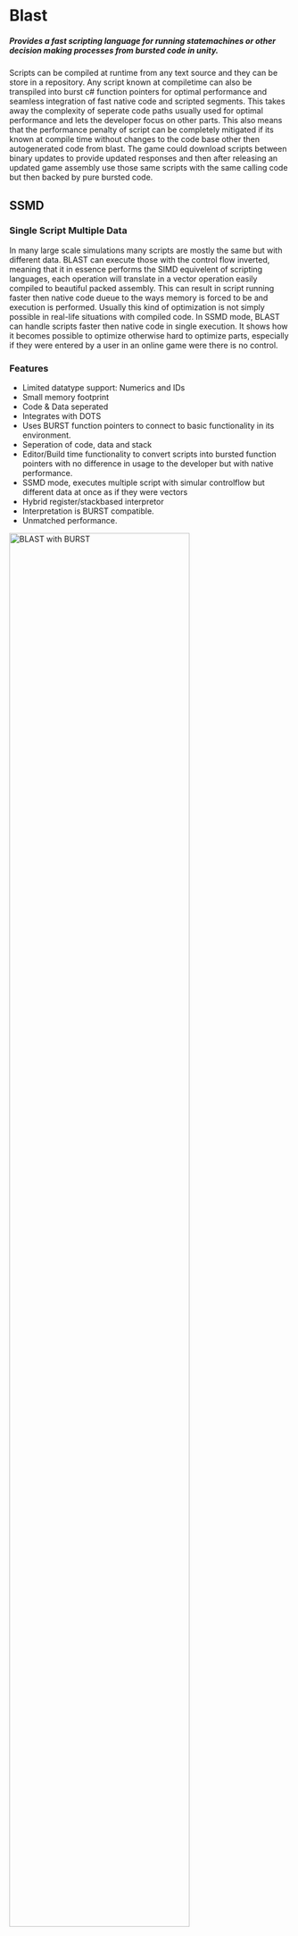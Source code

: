 # Blast
##### Provides a fast scripting language for running statemachines or other decision making processes from bursted code in unity.

Scripts can be compiled at runtime from any text source and they can be store in a repository. Any script known at compiletime can also be transpiled into burst c# function pointers for optimal performance and seamless integration of fast native code and scripted segments. This takes away the complexity of seperate code paths usually used for optimal performance and lets the developer focus on other parts. This also means that the performance penalty of script can be completely mitigated if its known at compile time without changes to the code base other then autogenerated code from blast. The game could download scripts between binary updates to provide updated responses and then after releasing an updated game assembly use those same scripts with the same calling code but then backed by pure bursted code.

## SSMD
### Single Script Multiple Data

In many large scale simulations many scripts are mostly the same but with different data. BLAST can execute those with the control flow inverted, meaning that it in essence performs the SIMD equivelent of scripting languages, each operation will translate in a vector operation easily compiled to beautiful packed assembly. This can result in script running faster then native code dueue to the ways memory is forced to be and execution is performed. Usually this kind of optimization is not simply possible in real-life situations with compiled code. In SSMD mode, BLAST can handle scripts faster then native code in single execution. It shows how it becomes possible to optimize otherwise hard to optimize parts, especially if they were entered by a user in an online game were there is no control. 

### Features 

- Limited datatype support: Numerics and IDs 
- Small memory footprint 
- Code & Data seperated 
- Integrates with DOTS
- Uses BURST function pointers to connect to basic functionality in its environment. 
- Seperation of code, data and stack
- Editor/Build time functionality to convert scripts into bursted function pointers with no difference in usage to the developer but with native performance.
- SSMD mode, executes multiple script with simular controlflow but different data at once as if they were vectors
- Hybrid register/stackbased interpretor 
- Interpretation is BURST compatible.
- Unmatched performance. 

<img width="80%" alt="BLAST with BURST" src="https://user-images.githubusercontent.com/96932314/149854610-540e2ae4-2cb8-4502-8db4-b3b3ed9a4c71.PNG">

### Code Structure 

#### Variables 

Variables dont need to be defined although users might want to force usage of the ID datatype. All data starts out as a float in BLAST and either grows into vectors or gets converted/defined as an ID. For blast its assumed that float is the prefered datatype.

Currently a variable is promoted to an id by use of a function: `a_as_id = ID64;  a_as_id = ID64(value); `, functions in blast may convert datatypes and allow us to cleanly configure datatypes used outside the interpretor. Leveraging this we could release float or ID only interpretors for maximum speed in the future. 

#### Statements 

A statement is: 
- a collection of operations assigned to a variable terminated with a `;`: `a = 1 * 3 + maxa((1 2 3), (5 6 7));` 
- a procedure call: 'procedure_identifier( maxa(1,2,3));`

Control flows can nest statements:

- If Then Else:  `if ( a | b ) then ( c = 1; ) else ( c = 2; );`
- While loop: `while( i < 100) ( i = i + 1;);`
- For loop: `for( i = 0; i < 100; i = i + 1) ( a = a / 4; );` 
- Switch: `switch (a) (case 3: ( a = 2; ) default: ( a = 3;));`

_The intitial language version will demand use of compounds in all situations. Later version may relax on this constraint. _

#### Compounds 

Everything between  `(` and `)` is called a compound, a compound may have several interpretations: 

- A list of statements: `( a = 1; b = 2; c = a * b; );` 
- Structuring of sequences: `a = a + (a | b);`
- A list of parameters: `(a, b, c);`
- A vector definition: `a = (1 2 3 4);`

#### Data Types & Sizes 

There is limited datatype support: 

```Unknown: determined at runtime 

Numeric: 1.0 etc

ID: Integers

Vectors:  ID(n) and NUMERIC(n), 
          id(3)       => (1 2 3)
          NUMERIC(3)  =>  (1.2 2.3 2.45)
```

##### External Data Access 

BLAST connects to its enviroment in several ways

- data can be communicated through the packagadata of the script by setting up its values
- data can be mapped to a DOTS IComponentData structure
- data can be exchanged through functionpointers registered in BLAST connection data from your simulation with the script engine. 

##### No Native Array Support

BLAST will not directly support arrays or pointers as datatypes. Instead it expects users to create an api to their simulation to query by the script. Its straightforward to devise functions in unity and connect them to blast and to end up like so: 

```
 while(i < get_actor_count())
 (
     m1 = get_actor_data(i); 
 )

```

_ This will also allow us to cache data efficiently in future versions. _


#### Vectors
Vectors may be defined based on all supported datatypes and functions, constant and functions may be mixed but the number of dataelements must be equal for each element defined in the vector. 

1> Defines a, a vector of 2 constants and 1 pop operation popping 1 numeric or id:
` a = (1 pop 2); `

2> Defines b, a vector of 2 constants of size 3 and a pop3:
` b = ((1 2 3) (pop pop pop) (1 2 3)); ` 

- Vectors can be used in all operations that can be used with other variables of the same datatype (numeric, id)
- Due to restrictions set by the project we will not allow unlimited vector length (see arrays), this depends on a function used to decode the opcodes for functions and that in turn depends on the language version (information follows) 
- The minimal support will (in all languageversions) be: size 1, 2, 3 and 4; other sizes are under discussion as the current encoding schema allows for only 8 different lengths (8 differing lengths, not max 8)

##### Vector mapping assumptions
Vectors map automatically to matrices of the same element size: n(9) => m(3x3), n(12) => m(3x4) | m(4x3) etc. 

#### Language Versions
Different language versions allow the interpretor(s) to differntiate between very distinct outputs depending on compiler settings. 


##### BS1 



##### BS2



##### HPC



#### Script Tokens

Arithmetic operators:   `+ - / *`

Boolean operators:      `& | ^ !` 

Boolean evaluators:     `< > <= >= = ! !=`

Ternary operator:       `[condition] ? [true] : [false]`   **BS2**

Assignment:             `=`

Enclosures:             `( )`

Statement terminator:   `;` 

Value seperator:        `,` 

Decimal seperator:      `.` 

Indexer                 `.`  

IndexOpen               `[`   **BS2**

IndexClose              `]`   **BS2**

Identifier: 	          `[a..z][0..9|a..z]*[.|[][a..z][0..9|a..z]*[]]`

Control Flow:           `if then else` 
                        `while | for loops` 
                        `switch case default`
                        

#### Compiler Defines 

The # is used to define constants, input and output(s) and validations. Any sequence not matching `#[define/input/output/validate]` is considered a comment. 

- A `#[definition]` must appear at the start of the line 
- Defines and inputs must appear in the code BEFORE any other code 
- A comment can be started at any point in the line

##### Compiler Define Examples
``` 
#define   variable  1234
#input    variable  0 4
#output   variable  4 8 
#validate variable  a 123
``` 

All other text that starts with # is a comment and may start at any point of a line, also after `#[definition]`:

``` 
#input    variable  [offset] [bytesize]    # comment 123
``` 

#### Compiler Settings 

##### Optimizer 
Enable the optimizing functions of the compiler:
- for now only bytecode pattern recognition is used
- 
##### PackageMode
Different package modes for different needs: 

- Normal: code, metadata, data and stack combined
- SSMD: code and metadata seperated from data & stack in 2 seperate segments, stack can usually best be omitted with the `NoStack` option. 
- Entity: code is seperated from metadata, data and stack which are mapped onto an IComponentData 
- Compiler: mode for internal and debugging purposes, this will maintain a node tree and variable overviews.

##### HPC Compilation
Allow BLAST to compile the script into c# burst compatible function pointers, this allows native performance for known scripts while keeping the same workflow in decision libraries. This way there is no performance hit running compile time known scripts at runtime in your simulation. Only runtime compiled scripts will take the performance hit of being interpreted. This will allow the developer to create 1 code path and to not worry too much about performance. Note however, for SSMD operation the compiler will still need bytecode as it is not possible to run in single script multiple data mode using native compiled code. 

- an example of use would be updating behaviour or balancing scripts in multiplayer games on server login, a later binary update of the game might provide the same scripts hardcoded in an update without any alteration in code paths for the developer of that game. 

This should void a big drawback of using a scripting engine to do a lot of tasks in a simulation where every millisecond counts.

##### NoStack 
Dont allocate package memory for stacks, instead uses interpretor's stack.

#### Data Access 

##### Direct Data|Stack Access

##### Mapping to IComponentData

##### Communication through external fucntions


#### Interpretor 

##### SSMD Operation

#### Error Handling 



### Example Scripts

Validation script as used in some tests: 
```
#define result_1 11111
#define result_2 22222

b = b * 1 * 1 * 1 * (1 / 10) * 1;

a = 1 + 1;
b = 1 * -2 * 3 * 4; 
c = 1 * (2 * 3 / 4) * 5;      # 1.5 * 5 = 7.5

if(a = 1) then ( d = 122 ) else ( d = 100 );

while(a <= d) 
(
    a = a + 1; 
    b = b * 1 * 1 * 1 * 1 / 10 * 1;     
)

switch(a > b)
(
  case 1:
  (
    e = result_1; 
  )
  default:
  (
    e = result_2;
  )
);
 
f = 1.1;
g = sqrt(2);  
h = max(f, g);

for(i = 5; i < 15; i = i + 1)
(
	h = h + 1; 
)

#validate e 11111                 
#validate a 101              
#validate c 7.5
#validate h 11.4142       
```


Implementation of a state in a statemachine
```
#
# HOVERTANK STATEMACHINE
#
### Define possible states

#define     IDLE	1
#define     EXPLORE     2
#define     FORTIFY     3
#define     ATTACK	4 
#define     EVADE       5 
#define     EXPLODE     6
#define     DESTROYED   7

# this directly maps to an IComponentData of 5 floats:
#input current_state    0  4
#input explore_cell     4  4  
#input attack_target    8  4
#input counter         12  4
#input current_cell_id 16  4

# every 60 frames:  check for a target in range 
counter = counter + 1;
if(counter < 60) then 
( 
	current_state = EXPLORE; 
	return;
)

counter = 0;
attack_target = FindClosestTarget(); 

# if there is a target attack it
if(attack_target >= 0) then 
(
	current_state = ATTACK; 
	StopMovement();
	return; 
)

# otherwise keep exploring 
current_state = EXPLORE; 

# no current explore target -> select new target and start moving to it 
if(explore_cell <= 0) then
(
	explore_cell = ExploreIsland(); 
	if(explore_cell > 0) then ( MoveToCellId(explore_cell); );
)

current_cell_id = GetCurrentCellId(); 

# if the cell we are exploring became explored -> find another target 
cell_is_explored = CellIsExplored(explore_cell); 
if(cell_is_explored = 1) then 
(
          explore_cell = current_cell_id; 
)

# reached target of exploration or cell already explored -> select new target 
if(explore_cell = current_cell_id) then
(
          explore_cell = ExploreIsland(); 
	if(explore_cell > 0) then ( MoveToCellId(explore_cell); ) 
)

# no target to explore, nothing to attack -> fortify until other goals apply
if(explore_cell < 0) then
(
	current_state = FORTIFY; 
	StopMovement();
)

```


Various operations for testing:
```

a = 1 * -2;						
b = -1 * 2;						
c = a / b;						
d = c * 100;					
e = 1 + 2 * 2; 					
f = 1 + 2 * 2 + 5;				
g = 1 + 2 / 6;					    
h = 1 + -2 / 6;					
i = 1 - 2 * 2 + 5;				 
j = 1 + 2 * 2 - 5;				 
k = 1 +-2 * 2 + 5;				 
l = 1 + 1 + 1;                  # should all optimize to adda or suba
m = 1 - 1 - 1 - 1; 
n = 1 + 1 + 1 + 1 + 1;
o = 1 - 1 - 1 - 1 - 1 + 1 + 1;  # suba and adda 
t = 1 + 1 + 1 + 1 + 1 + 1 + 1;  # 1 more then in patterns  
p = 2 * 2 * 2;		  # should all optimize to mula
q = 2 * 2 * 2 * 2;	
r = 2 * 2 * 2 / 2 * 2;	  # division is inverted by analyser, optimizer converts to mula
s = a * e * j * g * v / 2; 	    
u = 2 * 2 * 2 * 2 * 2 * 2 * 2;  
v = 2 / 2 / 2 / 2 / 2 / 2; 	
w = a / b / c / d;            
x = a * (b / 2) * 2;
y = (a * b) * 2;
z = (a * b) + b * (a + b);
 
aa = 1 + 1 * (1 / 2) * 2;	
ab = 2 * (2 * 2 * 2) * 2;  
ac = 2 - 2 - 2 - 2 - 2 - 2; 
ad = 1 & -2 | 1;        	
ae = 1 & 2 & 3 & 4 & 5;	
ag = 1 * 10 * 3 * (3 + 4 * 2);
```

Vector example with some script debuging features:
```

 a = maxa((1 2 3), (4 5 6), (7 8 9));
  
 debug(a); 
 debugstack(); 

# compiler node tree
# 
#    root of 6 
#       function push 
#           vector compound statement of 3 
#             constant parameter 7 
#             constant parameter 8 
#             constant parameter 9 
#          /
#       /
#       function push 
#           vector compound statement of 3 
#             constant parameter 4 
#             constant parameter 5 
#             constant parameter 6 
#          /
#       /
#       function push 
#           vector compound statement of 3 
#             constant parameter 1 
#             constant parameter 2 
#             constant parameter 3 
#          /
#       /
#       assignment of a 
#          function maxa 
#             function pop 
#             function pop 
#             function pop 
#          /
#       /
#       compound statement of 1 
#          function debug 
#             parameter a 
#          /
#       /
#       compound statement of 1 
#          function debugstack 
#       /
#    /
# 
# 
# 000  024 018 131 089 132 019 024 018 088 129 
# 010  130 019 024 018 085 086 087 019 001 128 
# 020  049 013 025 025 025 000 018 255 244 128 
# 030  019 018 255 243 019 000      
# 
# Blast.Debug - codepointer: 29, id: 128, NUMERIC: 9,00, vectorsize: 1
# 
# DATA  0 = 9   1  Numeric        // [0] == numeric[1] assigned by var a 
# DATA  1 = 5   1  Numeric        // [1] == 5 => numeric data, not in constants  
# DATA  2 = 6   1  Numeric        // [2] == 6 => numeric data, not in constants 
# DATA  3 = 7   1  Numeric        // [3] == 7 => numeric data, not in constants 
# DATA  4 = 9   1  Numeric        // [4] == 8 => numeric data, not in constants    
```
